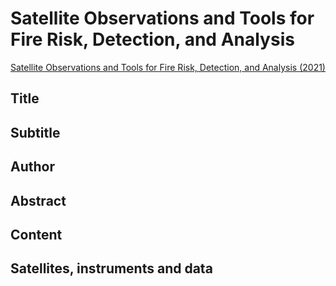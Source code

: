 # Satellite Observations and Tools for Fire Risk, Detection, and Analysis

[Satellite Observations and Tools for Fire Risk, Detection, and Analysis (2021)](https://appliedsciences.nasa.gov/join-mission/training/english/arset-satellite-observations-and-tools-fire-risk-detection-and)


## Title

## Subtitle

## Author

## Abstract

## Content

## Satellites, instruments and data

